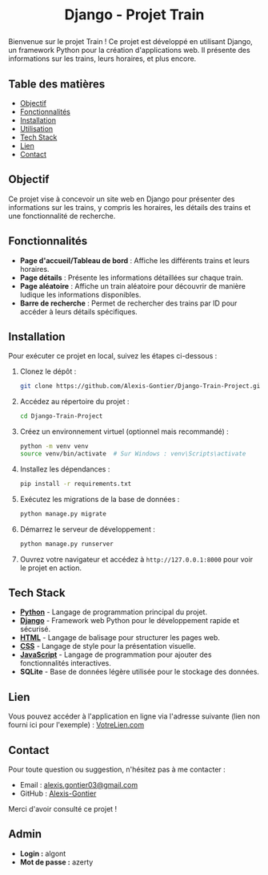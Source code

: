 # <p align="center">Django - Projet Train</p>

Bienvenue sur le projet Train ! Ce projet est développé en utilisant Django, un framework Python pour la création d'applications web. Il présente des informations sur les trains, leurs horaires, et plus encore.

## Table des matières

- [Objectif](#objectif)
- [Fonctionnalités](#fonctionnalités)
- [Installation](#installation)
- [Utilisation](#utilisation)
- [Tech Stack](#tech-stack)
- [Lien](#lien)
- [Contact](#contact)

## Objectif

Ce projet vise à concevoir un site web en Django pour présenter des informations sur les trains, y compris les horaires, les détails des trains et une fonctionnalité de recherche.

## Fonctionnalités

- **Page d'accueil/Tableau de bord** : Affiche les différents trains et leurs horaires.
- **Page détails** : Présente les informations détaillées sur chaque train.
- **Page aléatoire** : Affiche un train aléatoire pour découvrir de manière ludique les informations disponibles.
- **Barre de recherche** : Permet de rechercher des trains par ID pour accéder à leurs détails spécifiques.

## Installation

Pour exécuter ce projet en local, suivez les étapes ci-dessous :

1. Clonez le dépôt :

    ```bash
    git clone https://github.com/Alexis-Gontier/Django-Train-Project.git
    ```

2. Accédez au répertoire du projet :

    ```bash
    cd Django-Train-Project
    ```

3. Créez un environnement virtuel (optionnel mais recommandé) :

    ```bash
    python -m venv venv
    source venv/bin/activate  # Sur Windows : venv\Scripts\activate
    ```

4. Installez les dépendances :

    ```bash
    pip install -r requirements.txt
    ```

5. Exécutez les migrations de la base de données :

    ```bash
    python manage.py migrate
    ```

6. Démarrez le serveur de développement :

    ```bash
    python manage.py runserver
    ```

7. Ouvrez votre navigateur et accédez à `http://127.0.0.1:8000` pour voir le projet en action.

## Tech Stack

- **[Python](https://www.python.org/)** - Langage de programmation principal du projet.
- **[Django](https://www.djangoproject.com/)** - Framework web Python pour le développement rapide et sécurisé.
- **[HTML](https://developer.mozilla.org/fr/docs/Learn/Getting_started_with_the_web/HTML_basics)** - Langage de balisage pour structurer les pages web.
- **[CSS](https://developer.mozilla.org/fr/docs/Learn/Getting_started_with_the_web/CSS_basics)** - Langage de style pour la présentation visuelle.
- **[JavaScript](https://developer.mozilla.org/fr/docs/Learn/JavaScript)** - Langage de programmation pour ajouter des fonctionnalités interactives.
- **SQLite** - Base de données légère utilisée pour le stockage des données.

## Lien

Vous pouvez accéder à l'application en ligne via l'adresse suivante (lien non fourni ici pour l'exemple) :
[VotreLien.com](https://votre-lien.com/)

## Contact

Pour toute question ou suggestion, n'hésitez pas à me contacter :

- Email : [alexis.gontier03@gmail.com](mailto:alexis.gontier03@gmail.com)
- GitHub : [Alexis-Gontier](https://github.com/Alexis-Gontier)

Merci d'avoir consulté ce projet !

## Admin

- **Login :** algont
- **Mot de passe :** azerty
